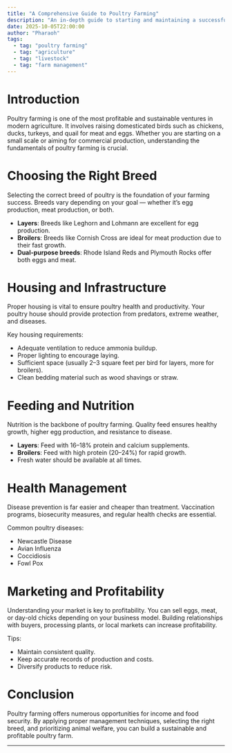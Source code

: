 ```yaml
---
title: "A Comprehensive Guide to Poultry Farming"
description: "An in-depth guide to starting and maintaining a successful poultry farm, covering everything from breeds to feeding, housing, and disease prevention."
date: 2025-10-05T22:00:00
author: "Pharaoh"
tags:
  - tag: "poultry farming"
  - tag: "agriculture"
  - tag: "livestock"
  - tag: "farm management"
---
```


# Introduction

Poultry farming is one of the most profitable and sustainable ventures in modern agriculture. It involves raising domesticated birds such as chickens, ducks, turkeys, and quail for meat and eggs. Whether you are starting on a small scale or aiming for commercial production, understanding the fundamentals of poultry farming is crucial.

# Choosing the Right Breed

Selecting the correct breed of poultry is the foundation of your farming success. Breeds vary depending on your goal — whether it’s egg production, meat production, or both.

- **Layers**: Breeds like Leghorn and Lohmann are excellent for egg production.
- **Broilers**: Breeds like Cornish Cross are ideal for meat production due to their fast growth.
- **Dual-purpose breeds**: Rhode Island Reds and Plymouth Rocks offer both eggs and meat.

# Housing and Infrastructure

Proper housing is vital to ensure poultry health and productivity. Your poultry house should provide protection from predators, extreme weather, and diseases.

Key housing requirements:
- Adequate ventilation to reduce ammonia buildup.
- Proper lighting to encourage laying.
- Sufficient space (usually 2–3 square feet per bird for layers, more for broilers).
- Clean bedding material such as wood shavings or straw.

# Feeding and Nutrition

Nutrition is the backbone of poultry farming. Quality feed ensures healthy growth, higher egg production, and resistance to disease.

- **Layers**: Feed with 16–18% protein and calcium supplements.
- **Broilers**: Feed with high protein (20–24%) for rapid growth.
- Fresh water should be available at all times.

# Health Management

Disease prevention is far easier and cheaper than treatment. Vaccination programs, biosecurity measures, and regular health checks are essential.

Common poultry diseases:
- Newcastle Disease
- Avian Influenza
- Coccidiosis
- Fowl Pox

# Marketing and Profitability

Understanding your market is key to profitability. You can sell eggs, meat, or day-old chicks depending on your business model. Building relationships with buyers, processing plants, or local markets can increase profitability.

Tips:
- Maintain consistent quality.
- Keep accurate records of production and costs.
- Diversify products to reduce risk.

# Conclusion

Poultry farming offers numerous opportunities for income and food security. By applying proper management techniques, selecting the right breed, and prioritizing animal welfare, you can build a sustainable and profitable poultry farm.

---


